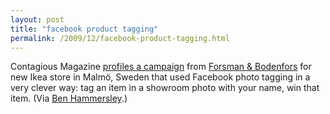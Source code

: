 ```yaml
---
layout: post
title: "facebook product tagging"
permalink: /2009/12/facebook-product-tagging.html
---
```


<p>Contagious Magazine <a href="http://www.contagiousmagazine.com/2009/11/ikea_7.php">profiles a campaign</a> from <a href="http://www.fb.se/">Forsman &amp; Bodenfors</a> for new Ikea store in Malmö, Sweden that used Facebook photo tagging in a very clever way:  tag an item in a showroom photo with your name, win that item.  (Via <a href="http://benhammersley.com/2009/12/reading-list-14-december/">Ben Hammersley</a>.)</p>



